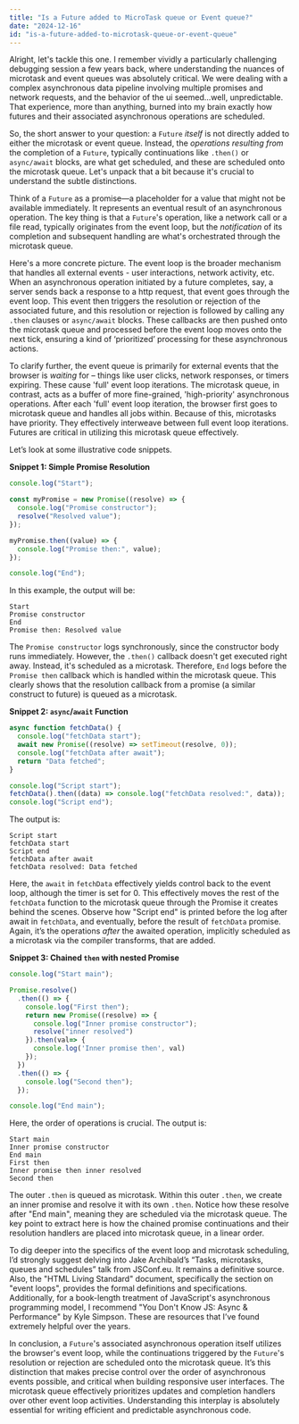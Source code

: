 ```yaml
---
title: "Is a Future added to MicroTask queue or Event queue?"
date: "2024-12-16"
id: "is-a-future-added-to-microtask-queue-or-event-queue"
---
```


Alright, let's tackle this one. I remember vividly a particularly challenging debugging session a few years back, where understanding the nuances of microtask and event queues was absolutely critical. We were dealing with a complex asynchronous data pipeline involving multiple promises and network requests, and the behavior of the ui seemed...well, unpredictable. That experience, more than anything, burned into my brain exactly how futures and their associated asynchronous operations are scheduled.

So, the short answer to your question: a `Future` *itself* is not directly added to either the microtask or event queue. Instead, the *operations resulting from* the completion of a `Future`, typically continuations like `.then()` or `async/await` blocks, are what get scheduled, and these are scheduled onto the microtask queue. Let's unpack that a bit because it's crucial to understand the subtle distinctions.

Think of a `Future` as a promise—a placeholder for a value that might not be available immediately. It represents an eventual result of an asynchronous operation. The key thing is that a `Future`'s operation, like a network call or a file read, typically originates from the event loop, but the *notification* of its completion and subsequent handling are what's orchestrated through the microtask queue.

Here's a more concrete picture. The event loop is the broader mechanism that handles all external events - user interactions, network activity, etc. When an asynchronous operation initiated by a future completes, say, a server sends back a response to a http request, that event goes through the event loop. This event then triggers the resolution or rejection of the associated future, and this resolution or rejection is followed by calling any `.then` clauses or `async/await` blocks. These callbacks are then pushed onto the microtask queue and processed before the event loop moves onto the next tick, ensuring a kind of ‘prioritized’ processing for these asynchronous actions.

To clarify further, the event queue is primarily for external events that the browser is *waiting* for – things like user clicks, network responses, or timers expiring. These cause 'full' event loop iterations. The microtask queue, in contrast, acts as a buffer of more fine-grained, 'high-priority' asynchronous operations. After each 'full' event loop iteration, the browser first goes to microtask queue and handles all jobs within. Because of this, microtasks have priority. They effectively interweave between full event loop iterations. Futures are critical in utilizing this microtask queue effectively.

Let’s look at some illustrative code snippets.

**Snippet 1: Simple Promise Resolution**

```javascript
console.log("Start");

const myPromise = new Promise((resolve) => {
  console.log("Promise constructor");
  resolve("Resolved value");
});

myPromise.then((value) => {
  console.log("Promise then:", value);
});

console.log("End");
```

In this example, the output will be:

```
Start
Promise constructor
End
Promise then: Resolved value
```

The `Promise constructor` logs synchronously, since the constructor body runs immediately. However, the `.then()` callback doesn't get executed right away. Instead, it's scheduled as a microtask. Therefore, `End` logs before the `Promise then` callback which is handled within the microtask queue. This clearly shows that the resolution callback from a promise (a similar construct to future) is queued as a microtask.

**Snippet 2: `async`/`await` Function**

```javascript
async function fetchData() {
  console.log("fetchData start");
  await new Promise((resolve) => setTimeout(resolve, 0));
  console.log("fetchData after await");
  return "Data fetched";
}

console.log("Script start");
fetchData().then((data) => console.log("fetchData resolved:", data));
console.log("Script end");
```

The output is:

```
Script start
fetchData start
Script end
fetchData after await
fetchData resolved: Data fetched
```

Here, the `await` in `fetchData` effectively yields control back to the event loop, although the timer is set for 0. This effectively moves the rest of the `fetchData` function to the microtask queue through the Promise it creates behind the scenes. Observe how "Script end" is printed before the log after await in `fetchData`, and eventually, before the result of `fetchData` promise. Again, it’s the operations *after* the awaited operation, implicitly scheduled as a microtask via the compiler transforms, that are added.

**Snippet 3: Chained `then` with nested Promise**

```javascript
console.log("Start main");

Promise.resolve()
  .then(() => {
    console.log("First then");
    return new Promise((resolve) => {
      console.log("Inner promise constructor");
      resolve("inner resolved")
    }).then(val=> {
      console.log('Inner promise then', val)
    });
  })
  .then(() => {
    console.log("Second then");
  });

console.log("End main");

```

Here, the order of operations is crucial. The output is:

```
Start main
Inner promise constructor
End main
First then
Inner promise then inner resolved
Second then
```

The outer `.then` is queued as microtask. Within this outer `.then`, we create an inner promise and resolve it with its own `.then`. Notice how these resolve after "End main", meaning they are scheduled via the microtask queue. The key point to extract here is how the chained promise continuations and their resolution handlers are placed into microtask queue, in a linear order.

To dig deeper into the specifics of the event loop and microtask scheduling, I’d strongly suggest delving into Jake Archibald’s “Tasks, microtasks, queues and schedules” talk from JSConf.eu. It remains a definitive source. Also, the "HTML Living Standard" document, specifically the section on "event loops", provides the formal definitions and specifications. Additionally, for a book-length treatment of JavaScript's asynchronous programming model, I recommend "You Don't Know JS: Async & Performance" by Kyle Simpson. These are resources that I’ve found extremely helpful over the years.

In conclusion, a `Future`'s associated asynchronous operation itself utilizes the browser's event loop, while the continuations triggered by the `Future`'s resolution or rejection are scheduled onto the microtask queue. It’s this distinction that makes precise control over the order of asynchronous events possible, and critical when building responsive user interfaces. The microtask queue effectively prioritizes updates and completion handlers over other event loop activities. Understanding this interplay is absolutely essential for writing efficient and predictable asynchronous code.
